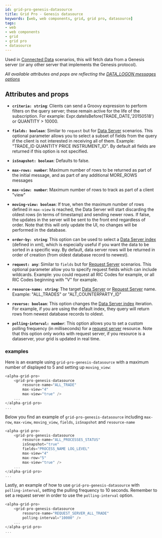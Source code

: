 ```yaml
---
id: grid-pro-genesis-datasource
title: Grid Pro - Genesis datasource
keywords: [web, web components, grid, grid pro, datasource]
tags:
- web
- web components
- grid
- grid pro
- datasource
---
```


Used in [Connected Data](../../../../../web/web-components/grids/grid-pro/grid-pro-connected/) scenarios, this will fetch data from a Genesis server (or any other server that implements the Genesis protocol).

*All available attributes and pops are reflecting the [DATA_LOGON messages options](../../../../../server/integration/rest-endpoints/basics/#data_logon)*

## Attributes and props

- **`criteria: string`**: Clients can send a Groovy expression to perform filters on the query server; these remain active for the life of the subscription. For example: Expr.dateIsBefore(TRADE_DATE,'20150518') or QUANTITY > 10000.

- **`fields: boolean`**: Similar to `request` but for [Data Server](../../../../../server/data-server/introduction/) scenarios. This optional parameter allows you to select a subset of fields from the query if the client is not interested in receiving all of them. Example: "TRADE_ID QUANTITY PRICE INSTRUMENT_ID". By default all fields are returned if this option is not specified.

- **`isSnapshot: boolean`**: Defaults to false.

- **`max-rows: number`**: Maximum number of rows to be returned as part of the initial message, and as part of any additional MORE_ROWS messages

- **`max-view: number`**: Maximum number of rows to track as part of a client "view"

- **`moving-view: boolean`**: If true, when the maximum number of rows defined in `max-view` is reached, the Data Server will start discarding the oldest rows (in terms of timestamp) and sending newer rows. If false, the updates in the server will be sent to the front end regardless of order. Note that this will only update the UI, no changes will be performed in the database.

- **`order-by: string`**: This option can be used to select a [Data Server index](../../../../../database/data-types/index-entities/) (defined in xml), which is especially useful if you want the data to be sorted in a specific way. By default, data server rows will be returned in order of creation (from oldest database record to newest).

- **`request: any`**: Similar to `fields` but for [Request Server](../../../../../server/request-server/introduction/) scenarios. This optional parameter allow you to specify request fields which can include wildcards. Example: you could request all RIC Codes for example, or all RIC Codes beginning with "V" for example.

- **`resource-name: string`**: The target [Data Server](../../../../../server/data-server/introduction/) or [Request Server](../../../../../server/request-server/introduction/) name. Example: "ALL_TRADES" or "ALT_COUNTERPARTY_ID"

- **`reverse: boolean`**: This option changes the [Data Server index](../../../../../database/data-types/index-entities/) iteration. For example, if you are using the default index, they query will return rows from newest database records to oldest.

- **`polling-interval: number`**: This option allows you to set a custom polling frequency (in milliseconds) for a [request server](../../../../server/request-server/introduction/) resource. Note that this option only works with request server, if you resource is a dataserver, your grid is updated in real time.

### examples

Here is an example using `grid-pro-genesis-datasource` with a maximum number of displayed to 5 and setting up `moving_view`:

```typescript title="Example of moving_view"
<alpha-grid-pro>
    <grid-pro-genesis-datasource 
        resource-name="ALL_TRADE"
        max-view="4"
        max-view="true" />
    ...
</alpha-grid-pro>
...
```

Below you find an example of `grid-pro-genesis-datasource` including `max-row`, `max-view`, `moving_view`, `fields`, `isSnapshot` and `resource-name`

```typescript title="Using a grid-pro with grid-pro-genesis-datasource"
<alpha-grid-pro>
    <grid-pro-genesis-datasource 
        resource-name="ALL_PROCESSES_STATUS" 
        isSnapshot="true" 
        fields="PROCESS_NAME LOG_LEVEL" 
        max-view="4"
        max-row="5"
        max-view="true" />
    ...
</alpha-grid-pro>
...
```

Lastly, an example of how to use `grid-pro-genesis-datasource` with `polling-interval`, setting the pulling frequency to 10 seconds. Remember to set a request server in order to use the `polling-interval` option.

```typescript title="Example of polling-interval"
<alpha-grid-pro>
    <grid-pro-genesis-datasource 
        resource-name="REQUEST_SERVER_ALL_TRADE"
        polling-interval="10000" />
    ...
</alpha-grid-pro>
...
```
